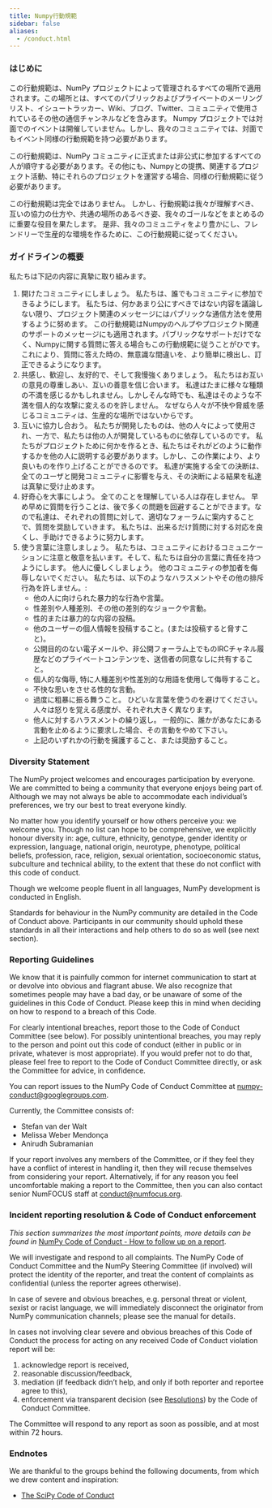 ```yaml
---
title: Numpy行動規範
sidebar: false
aliases:
  - /conduct.html
---
```


### はじめに

この行動規範は、NumPy プロジェクトによって管理されるすべての場所で適用されます。この場所とは、すべてのパブリックおよびプライベートのメーリングリスト、イシュートラッカー、Wiki、ブログ、Twitter、コミュニティで使用されているその他の通信チャンネルなどを含みます。 Numpy プロジェクトでは対面でのイベントは開催していません。しかし、我々のコミュニティでは、対面でもイベント同様の行動規範を持つ必要があります。

この行動規範は、NumPy コミュニティに正式または非公式に参加するすべての人が順守する必要があります。その他にも、Numpyとの提携、関連するプロジェクト活動、特にそれらのプロジェクトを運営する場合、同様の行動規範に従う必要があります。

この行動規範は完全ではありません。 しかし、行動規範は我々が理解すべき、互いの協力の仕方や、共通の場所のあるべき姿、我々のゴールなどをまとめるのに重要な役目を果たします。 是非、我々のコミュニティをより豊かにし、フレンドリーで生産的な環境を作るために、この行動規範に従ってください。

### ガイドラインの概要

私たちは下記の内容に真摯に取り組みます。

1. 開けたコミュニティにしましょう。 私たちは、誰でもコミュニティに参加できるようにします。 私たちは、何かあまり公にすべきではない内容を議論しない限り、プロジェクト関連のメッセージにはパブリックな通信方法を使用するように努めます。 この行動規範はNumpyのヘルプやプロジェクト関連のサポートのメッセージにも適用されます。パブリックなサポートだけでなく、Numpyに関する質問に答える場合もこの行動規範に従うことがひです。 これにより、質問に答えた時の、無意識な間違いを、より簡単に検出し、訂正できるようになります。
2. 共感し、歓迎し、友好的で、そして我慢強くありましょう。 私たちはお互いの意見の尊重しあい、互いの善意を信じ合います。 私達はたまに様々な種類の不満を感じるかもしれません。しかしそんな時でも、私達はそのような不満を個人的な攻撃に変えるのを許しません。 なぜなら人々が不快や脅威を感じるコミュニティは、生産的な場所ではないからです。
3. 互いに協力し合おう。 私たちが開発したものは、他の人々によって使用され、一方で、私たちは他の人が開発しているものに依存しているのです。 私たちがプロジェクトために何かを作るとき、私たちはそれがどのように動作するかを他の人に説明する必要があります。しかし、この作業により、より良いものを作り上げることができるのです。 私達が実施する全ての決断は、全てのユーザと開発コミュニティに影響を与え、その決断による結果を私達は真摯に受け止めます。
4. 好奇心を大事にしよう。 全てのことを理解している人は存在しません。 早め早めに質問を行うことは、後で多くの問題を回避することができます。なので私達は、それぞれの質問に対して、適切なフォーラムに案内することで、質問を奨励していきます。 私たちは、出来るだけ質問に対する対応を良くし、手助けできるように努力します。
5. 使う言葉に注意しましょう。 私たちは、コミュニティにおけるコミュニケーションに注意と敬意を払います。そして、私たちは自分の言葉に責任を持つようにします。 他人に優しくしましょう。 他のコミュニティの参加者を侮辱しないでください。 私たちは、以下のようなハラスメントやその他の排斥行為を許しません。:
    * 他の人に向けられた暴力的な行為や言葉。
    * 性差別や人種差別、その他の差別的なジョークや言動。
    * 性的または暴力的な内容の投稿。
    * 他のユーザーの個人情報を投稿すること。(または投稿すると脅すこと)。
    * 公開目的のない電子メールや、非公開フォーラム上でものIRCチャネル履歴などのプライベートコンテンツを、送信者の同意なしに共有すること。
    * 個人的な侮辱, 特に人種差別や性差別的な用語を使用して侮辱すること。
    * 不快な思いをさせる性的な言動。
    * 過度に粗暴に振る舞うこと。 ひどいな言葉を使うのを避けてください。 人々は怒りを覚える感度が、それぞれ大きく異なります。
    * 他人に対するハラスメントの繰り返し。 一般的に、誰かがあなたにある言動を止めるように要求した場合、その言動をやめて下さい。
    * 上記のいずれかの行動を擁護すること、または奨励すること。

### Diversity Statement

The NumPy project welcomes and encourages participation by everyone. We are committed to being a community that everyone enjoys being part of. Although we may not always be able to accommodate each individual’s preferences, we try our best to treat everyone kindly.

No matter how you identify yourself or how others perceive you: we welcome you. Though no list can hope to be comprehensive, we explicitly honour diversity in: age, culture, ethnicity, genotype, gender identity or expression, language, national origin, neurotype, phenotype, political beliefs, profession, race, religion, sexual orientation, socioeconomic status, subculture and technical ability, to the extent that these do not conflict with this code of conduct.

Though we welcome people fluent in all languages, NumPy development is conducted in English.

Standards for behaviour in the NumPy community are detailed in the Code of Conduct above. Participants in our community should uphold these standards in all their interactions and help others to do so as well (see next section).

### Reporting Guidelines

We know that it is painfully common for internet communication to start at or devolve into obvious and flagrant abuse. We also recognize that sometimes people may have a bad day, or be unaware of some of the guidelines in this Code of Conduct. Please keep this in mind when deciding on how to respond to a breach of this Code.

For clearly intentional breaches, report those to the Code of Conduct Committee (see below). For possibly unintentional breaches, you may reply to the person and point out this code of conduct (either in public or in private, whatever is most appropriate). If you would prefer not to do that, please feel free to report to the Code of Conduct Committee directly, or ask the Committee for advice, in confidence.

You can report issues to the NumPy Code of Conduct Committee at numpy-conduct@googlegroups.com.

Currently, the Committee consists of:

* Stefan van der Walt
* Melissa Weber Mendonça
* Anirudh Subramanian

If your report involves any members of the Committee, or if they feel they have a conflict of interest in handling it, then they will recuse themselves from considering your report. Alternatively, if for any reason you feel uncomfortable making a report to the Committee, then you can also contact senior NumFOCUS staff at [conduct@numfocus.org](https://numfocus.org/code-of-conduct#persons-responsible).

### Incident reporting resolution & Code of Conduct enforcement

_This section summarizes the most important points, more details can be found in_ [NumPy Code of Conduct - How to follow up on a report](/report-handling-manual).

We will investigate and respond to all complaints. The NumPy Code of Conduct Committee and the NumPy Steering Committee (if involved) will protect the identity of the reporter, and treat the content of complaints as confidential (unless the reporter agrees otherwise).

In case of severe and obvious breaches, e.g. personal threat or violent, sexist or racist language, we will immediately disconnect the originator from NumPy communication channels; please see the manual for details.

In cases not involving clear severe and obvious breaches of this Code of Conduct the process for acting on any received Code of Conduct violation report will be:

1. acknowledge report is received,
2. reasonable discussion/feedback,
3. mediation (if feedback didn’t help, and only if both reporter and reportee agree to this),
4. enforcement via transparent decision (see [Resolutions](/report-handling-manual#resolutions)) by the Code of Conduct Committee.

The Committee will respond to any report as soon as possible, and at most within 72 hours.

### Endnotes

We are thankful to the groups behind the following documents, from which we drew content and inspiration:

- [The SciPy Code of Conduct](https://docs.scipy.org/doc/scipy/reference/dev/conduct/code_of_conduct.html)
